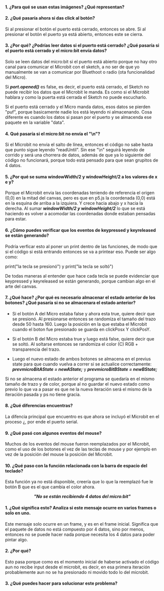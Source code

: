 #### 1. ¿Para qué se usan estas imágenes? ¿Qué representan?

#### 2. ¿Qué pasaría ahora si das click al botón? 
Si al presionar el botón el puerto está cerrado, entonces se abre. Si al presionar el botón el puerto ya está abierto, entonces este se cierra.

#### 3. ¿Por qué? ¿Podrías leer datos si el puerto está cerrado? ¿Qué pasaría si el puerto está cerrado y el micro:bit envía datos?
Solo se leen datos del micro:bit si el puerto está abierto porque no hay otro canal para comunicar el Microbit con el sketch, a no ser de que yo manualmente se van a comunicar por Bluethoot o radio (ota funcionalidad del Micro).

Si ***port.opened()*** es false, es decir, el puerto está cerrado, el Sketch no puede recibir los datos que el Microbit le manda. Es como si el Microbit hablara y como la puerta está cerrada el Sketch no puede escucharlo.

Si el puerto está cerrado y el Micro manda datos, esos datos se pierden "puf", porque basicamente nadie los está leyendo ni almacenando. Cosa diferente es cuando los datos si pasan por el puerto y se almacenda ese paquete en la variable "data".

#### 4. Qué pasaría si el micro:bit no envía el "\n"?
Si el Microbit no envia el salto de línea, entonces el código no sabe hasta que punto sigue leyendo "readUntil". Sin ese "\n" seguirá leyendo de corrido y será una chorrera de datos, además de que ya lo siguiente del código no funcionará, porque todo está pensado para que sean grupitos de 4 datos.

#### 5. ¿Por qué se suma windowWidth/2 y windowHeight/2 a los valores de x e y?
Porque el Microbit envia las coordenadas teniendo de referencia el origen (0,0) en la mitad del canvas, pero es que en p5.js la coordenada (0,0) está en la esquina de arriba a la izquiera. Y crece hacia abajo y x hacia la derecha.
Al sumar ***windowWidth/2 y windowHeight/2*** lo que se está haciendo es volver a acomodar las coordenadas donde estaban pensadas para estar.

#### 6. ¿Cómo puedes verificar que los eventos de keypressed y keyreleased se están generando?
Podría verficar esto al poner un print dentro de las funciones, de modo que si el código si está entrando entonces se va a printear eso.
Puede ser algo como:

print("la tecla se presionó") y print("la tecla se soltó")

De todas maneras al entender que hace cada tecla se puede evidenciar que keypressed y keyreleased se están generando, porque cambian algo en el arte del canvas.

#### 7. ¿Qué hace? ¿Por qué es necesario almacenar el estado anterior de los botones? ¿Qué pasaría si no se almacenara el estado anterior?
- Si el botón A del Micro estaba false y ahora esta true, quiere decir que se presionó. Al presionarse entonces se randomiza el tamaño del trazo desde 50 hasta 160. Luego la posición en la que estaba el Microbit cuando el boton fue presionado se guarda en clickPosx Y clickPosY.
- Si el botón B del Micro estaba true y luego está false, quiere decir que se soltó. Al soltarse entonces se randomiza el color (C) RGB + transparencia del trazo.

- Luego el nuevo estado de ambos botones se almacena en el previus state para que cuando vuelva a correr si se actualice correctamente: ***prevmicroBitAState = newAState;*** y ***prevmicroBitBState = newBState;***

Si no se almacena el estado anterior el programa se quedaría en el mismo tamaño de trazo y de color, porque al no guardar el nuevo estado como previo lo que va a pasar es que ne la nueva iteración será el mismo de la iteración pasada y ps no tiene gracia.

#### 8. ¿Qué diferencias encuentras? 
La difencia principal que encuentro es que ahora se incluyó el Microbit en el proceso ¿, por ende el puerto serial. 

#### 9. ¿Qué pasó con algunos eventos del mouse? 
Muchos de los eventos del mouse fueron reemplazados por el Microbit, como el uso de los botones el vez de las teclas de mouse y por ejemplo en vez de la posición del mouse la posición del Microbit.

#### 10. ¿Qué paso con la función relacionada con la barra de espacio del teclado?
Esta función ya no está disponible, creería que lo que la reemplazó fue le botón B que es el que cambia el color ahora.

***<p align="center">"No se están recibiendo 4 datos del micro:bit"</p>***

#### 1. ¿Qué significa esto? Analiza si este mensaje ocurre en varios frames o solo en uno.
Este mensaje solo ocurre en un frame, y es en el frame inicial.
Significa que el paquete de datos no está compuesto por 4 datos, sino por menos, entonces no se puede hacer nada porque necesita los 4 datos para poder pintar algo.

#### 2. ¿Por qué? 
Esto pasa porque como es el momento inicial de haberse activado el código aun no recibe input desde el microbit, es decir, en esa primera iteración probablemente aun no se ha presionado ni movido todo lo del microbit. 

#### 3. ¿Qué puedes hacer para solucionar este problema?

